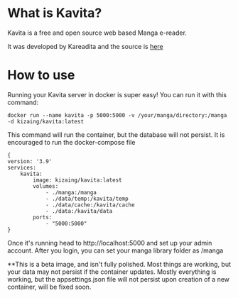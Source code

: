 # What is Kavita?
Kavita is a free and open source web based Manga e-reader. 

It was developed by Kareadita and the source is [here](https://github.com/Kareadita/Kavita)

# How to use
Running your Kavita server in docker is super easy! You can run it with this command: 

`docker run --name kavita -p 5000:5000 -v /your/manga/directory:/manga -d kizaing/kavita:latest`

This command will run the container, but the database will not persist. It is encouraged to run the docker-compose file

```
{
version: '3.9'
services:
    kavita:
        image: kizaing/kavita:latest
        volumes:
            - ./manga:/manga
            - ./data/temp:/kavita/temp
            - ./data/cache:/kavita/cache
            - ./data:/kavita/data
        ports:
            - "5000:5000"
}
```

Once it's running head to http://localhost:5000 and set up your admin account. After you login, you can set your manga library folder as /manga

**This is a beta image, and isn't fully polished. Most things are working, but your data may not persist if the container updates.
Mostly everything is working, but the appsettings.json file will not persist upon creation of a new container, will be fixed soon.
